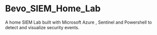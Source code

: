 # Bevo_SIEM_Home_Lab
A home SIEM Lab built with Microsoft Azure , Sentinel and Powershell to detect and visualize security events.

